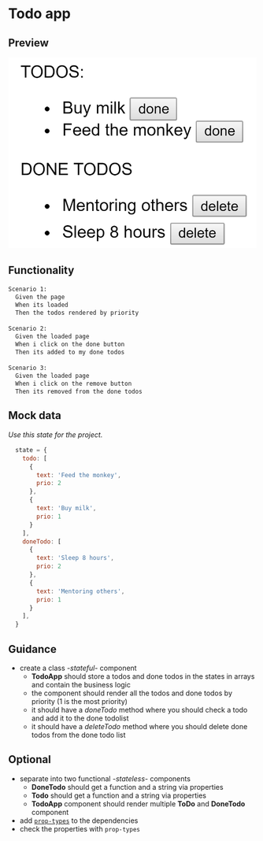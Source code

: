 # Todo app

## Preview

![Preview of the application](../assets/todo-app.png)

## Functionality

```gherkin
Scenario 1:
  Given the page
  When its loaded
  Then the todos rendered by priority

Scenario 2: 
  Given the loaded page
  When i click on the done button
  Then its added to my done todos

Scenario 3: 
  Given the loaded page
  When i click on the remove button
  Then its removed from the done todos
```

## Mock data

*Use this state for the project.*

```javascript
  state = {
    todo: [
      {
        text: 'Feed the monkey',
        prio: 2
      },
      {
        text: 'Buy milk',
        prio: 1
      }
    ],
    doneTodo: [
      {
        text: 'Sleep 8 hours',
        prio: 2
      },
      {
        text: 'Mentoring others',
        prio: 1
      }
    ],
  }
```
## Guidance

- create a class *-stateful-* component
  - **TodoApp** should store a todos and done todos in the states in arrays and
    contain the business logic
  - the component should render all the todos and done todos by priority (1 is the most priority)
  - it should have a *doneTodo* method where you should check a todo and add it to the done todolist
  - it should have a *deleteTodo* method where you should delete done todos from the done todo list

## Optional
- separate into two functional *-stateless-* components 
  - **DoneTodo** should get a function and a string via properties
  - **Todo** should get a function and a string via properties
  - **TodoApp** component should render multiple **ToDo** and **DoneTodo** component
- add [`prop-types`](https://www.npmjs.com/package/prop-types) to the dependencies
- check the properties with `prop-types`
